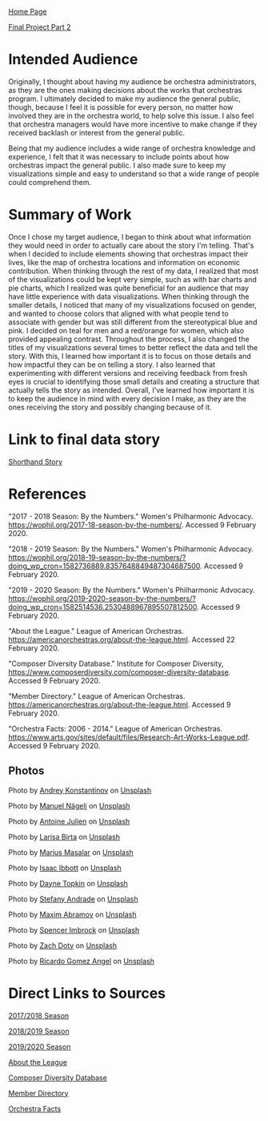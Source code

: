 [Home Page](/README.md)

[Final Project Part 2](/final_project_part2.md)

# Intended Audience

Originally, I thought about having my audience be orchestra administrators, as they are the ones making decisions about the works that orchestras program. I ultimately decided to make my audience the general public, though, because I feel it is possible for every person, no matter how involved they are in the orchestra world, to help solve this issue. I also feel that orchestra managers would have more incentive to make change if they received backlash or interest from the general public.

Being that my audience includes a wide range of orchestra knowledge and experience, I felt that it was necessary to include points about how orchestras impact the general public. I also made sure to keep my visualizations simple and easy to understand so that a wide range of people could comprehend them. 

# Summary of Work

Once I chose my target audience, I began to think about what information they would need in order to actually care about the story I'm telling. That's when I decided to include elements showing that orchestras impact their lives, like the map of orchestra locations and information on economic contribution. When thinking through the rest of my data, I realized that most of the visualizations could be kept very simple, such as with bar charts and pie charts, which I realized was quite beneficial for an audience that may have little experience with data visualizations. When thinking through the smaller details, I noticed that many of my visualizations focused on gender, and wanted to choose colors that aligned with what people tend to associate with gender but was still different from the stereotypical blue and pink. I decided on teal for men and a red/orange for women, which also provided appealing contrast. Throughout the process, I also changed the titles of my visualizations several times to better reflect the data and tell the story. With this, I learned how important it is to focus on those details and how impactful they can be on telling a story. I also learned that experimenting with different versions and receiving feedback from fresh eyes is crucial to identifying those small details and creating a structure that actually tells the story as intended. Overall, I've learned how important it is to keep the audience in mind with every decision I make, as they are the ones receiving the story and possibly changing because of it.

# Link to final data story

[Shorthand Story](https://carnegiemellon.shorthandstories.com/the-troubling-truth-about-women-composers-and-us-orchestras/index.html)

# References

"2017 - 2018 Season: By the Numbers." Women's Philharmonic Advocacy.  https://wophil.org/2017-18-season-by-the-numbers/. Accessed 9 February 2020.

"2018 - 2019 Season: By the Numbers." Women's Philharmonic Advocacy.  https://wophil.org/2018-19-season-by-the-numbers/?doing_wp_cron=1582736889.8357648849487304687500. Accessed 9 February 2020.

"2019 - 2020 Season: By the Numbers." Women's Philharmonic Advocacy.  https://wophil.org/2019-2020-season-by-the-numbers/?doing_wp_cron=1582514536.2530488967895507812500. Accessed 9 February 2020. 

"About the League." League of American Orchestras.  https://americanorchestras.org/about-the-league.html. Accessed 22 February 2020.

"Composer Diversity Database." Institute for Composer Diversity, https://www.composerdiversity.com/composer-diversity-database. Accessed 9 February 2020.

"Member Directory." League of American Orchestras.  https://americanorchestras.org/about-the-league.html. Accessed 9 February 2020.

"Orchestra Facts: 2006 - 2014." League of American Orchestras. https://www.arts.gov/sites/default/files/Research-Art-Works-League.pdf. Accessed 9 February 2020.

## Photos

Photo by [Andrey Konstantinov](https://unsplash.com/@konstandy?utm_source=unsplash&utm_medium=referral&utm_content=creditCopyText) on [Unsplash](https://unsplash.com/s/photos/orchestra?utm_source=unsplash&utm_medium=referral&utm_content=creditCopyText)

Photo by [Manuel Nägeli](https://unsplash.com/@gwundrig?utm_source=unsplash&utm_medium=referral&utm_content=creditCopyTex) on [Unsplash](https://unsplash.com/s/photos/symphony?utm_source=unsplash&utm_medium=referral&utm_content=creditCopyText)

Photo by [Antoine Julien](https://unsplash.com/@antoinejulien?utm_source=unsplash&utm_medium=referral&utm_content=creditCopyText) on [Unsplash](https://unsplash.com/s/photos/music-note?utm_source=unsplash&utm_medium=referral&utm_content=creditCopyText)

Photo by [Larisa Birta](https://unsplash.com/@larisabirta?utm_source=unsplash&utm_medium=referral&utm_content=creditCopyText) on [Unsplash](https://unsplash.com/s/photos/orchestra?utm_source=unsplash&utm_medium=referral&utm_content=creditCopyText)

Photo by [Marius Masalar](https://unsplash.com/@marius?utm_source=unsplash&utm_medium=referral&utm_content=creditCopyText) on [Unsplash]( https://unsplash.com/s/photos/music-note?utm_source=unsplash&utm_medium=referral&utm_content=creditCopyText)

Photo by [Isaac Ibbott](https://unsplash.com/@wanderingimagery?utm_source=unsplash&utm_medium=referral&utm_content=creditCopyText) on [Unsplash](https://unsplash.com/s/photos/composers?utm_source=unsplash&utm_medium=referral&utm_content=creditCopyText)

Photo by [Dayne Topkin](https://unsplash.com/@dtopkin1?utm_source=unsplash&utm_medium=referral&utm_content=creditCopyText) on [Unsplash](https://unsplash.com/s/photos/orchestra?utm_source=unsplash&utm_medium=referral&utm_content=creditCopyText) 

Photo by [Stefany Andrade](https://unsplash.com/@stefany_andrade?utm_source=unsplash&utm_medium=referral&utm_content=creditCopyText) on [Unsplash](https://unsplash.com/s/photos/music-note?utm_source=unsplash&utm_medium=referral&utm_content=creditCopyText)

Photo by [Maxim Abramov](https://unsplash.com/@mzudemx?utm_source=unsplash&utm_medium=referral&utm_content=creditCopyText) on [Unsplash](https://unsplash.com/s/photos/beethoven?utm_source=unsplash&utm_medium=referral&utm_content=creditCopyText)

Photo by [Spencer Imbrock](https://unsplash.com/@spencerimbrockphoto?utm_source=unsplash&utm_medium=referral&utm_content=creditCopyText) on [Unsplash](https://unsplash.com/s/photos/composers?utm_source=unsplash&utm_medium=referral&utm_content=creditCopyText)

Photo by [Zach Doty](https://unsplash.com/@zldoty?utm_source=unsplash&utm_medium=referral&utm_content=creditCopyText) on [Unsplash](https://unsplash.com/s/photos/orchestra?utm_source=unsplash&utm_medium=referral&utm_content=creditCopyText)

Photo by [Ricardo Gomez Angel](https://unsplash.com/@ripato?utm_source=unsplash&utm_medium=referral&utm_content=creditCopyText) on [Unsplash](https://unsplash.com/s/photos/music-note?utm_source=unsplash&utm_medium=referral&utm_content=creditCopyText) 

# Direct Links to Sources

[2017/2018 Season](https://wophil.org/2017-18-season-by-the-numbers/?doing_wp_cron=1581194906.7084059715270996093750)

[2018/2019 Season](https://wophil.org/2018-19-season-by-the-numbers/)

[2019/2020 Season](https://wophil.org/2019-2020-season-follow-up/)

[About the League](https://americanorchestras.org/about-the-league.html)

[Composer Diversity Database](https://www.composerdiversity.com/composer-diversity-database)

[Member Directory](https://americanorchestras.org/about-the-league.html)

[Orchestra Facts](https://www.arts.gov/sites/default/files/Research-Art-Works-League.pdf)
